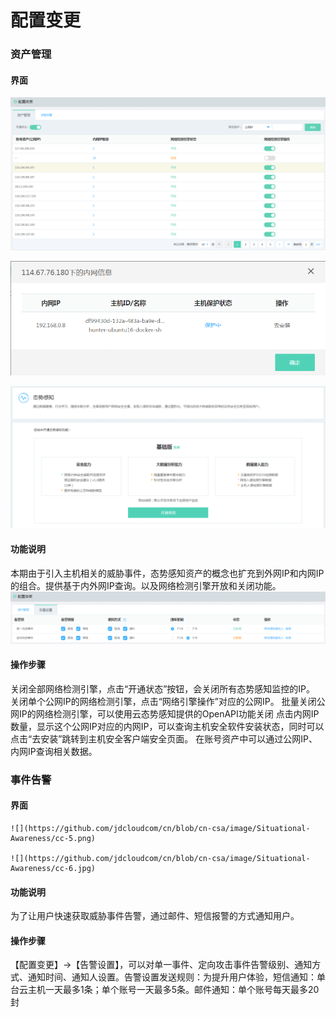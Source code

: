 # 配置变更

### 资产管理

#### 界面 

![](https://github.com/jdcloudcom/cn/blob/cn-csa/image/Situational-Awareness/cc-1.png)

![](https://github.com/jdcloudcom/cn/blob/cn-csa/image/Situational-Awareness/cc-2.png)

![](https://github.com/jdcloudcom/cn/blob/cn-csa/image/Situational-Awareness/cc-3.png)

#### 功能说明
本期由于引入主机相关的威胁事件，态势感知资产的概念也扩充到外网IP和内网IP的组合。提供基于内外网IP查询。以及网络检测引擎开放和关闭功能。
![](https://github.com/jdcloudcom/cn/blob/cn-csa/image/Situational-Awareness/cc-4.png)

#### 操作步骤
关闭全部网络检测引擎，点击“开通状态”按钮，会关闭所有态势感知监控的IP。
关闭单个公网IP的网络检测引擎，点击“网络引擎操作”对应的公网IP。
批量关闭公网IP的网络检测引擎，可以使用云态势感知提供的OpenAPI功能关闭
点击内网IP数量，显示这个公网IP对应的内网IP，可以查询主机安全软件安装状态，同时可以点击“去安装”跳转到主机安全客户端安全页面。
在账号资产中可以通过公网IP、内网IP查询相关数据。

### 事件告警
#### 界面

    ![](https://github.com/jdcloudcom/cn/blob/cn-csa/image/Situational-Awareness/cc-5.png)

    ![](https://github.com/jdcloudcom/cn/blob/cn-csa/image/Situational-Awareness/cc-6.jpg)

#### 功能说明
为了让用户快速获取威胁事件告警，通过邮件、短信报警的方式通知用户。

#### 操作步骤
【配置变更】->【告警设置】，可以对单一事件、定向攻击事件告警级别、通知方式、通知时间、通知人设置。告警设置发送规则：为提升用户体验，短信通知：单台云主机一天最多1条；单个账号一天最多5条。邮件通知：单个账号每天最多20封
